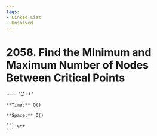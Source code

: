 ```yaml
---
tags:
- Linked List
- Unsolved
---
```



# 2058. Find the Minimum and Maximum Number of Nodes Between Critical Points

=== "C++"

    **Time:** O()

    **Space:** O()

    ``` c++
    ```